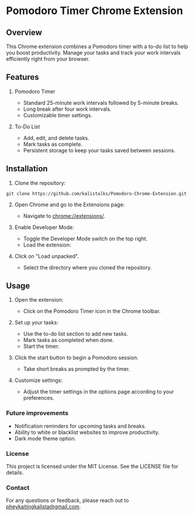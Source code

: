 # Pomodoro Timer Chrome Extension

## Overview
This Chrome extension combines a Pomodoro timer with a to-do list to help you boost productivity. Manage your tasks and track your work intervals efficiently right from your browser.

## Features 
1. Pomodoro Timer 
    - Standard 25-minute work intervals followed by 5-minute breaks.
    - Long break after four work intervals.
    - Customizable timer settings.

2. To-Do List
    - Add, edit, and delete tasks.
    - Mark tasks as complete.
    - Persistent storage to keep your tasks saved between sessions.

## Installation
1. Clone the repository:
```
git clone https://github.com/kalistalks/Pomodoro-Chrome-Extension.git
```

2. Open Chrome and go to the Extensions page:
    - Navigate to [chrome://extensions/](chrome://extensions/).

3. Enable Developer Mode:
    - Toggle the Developer Mode switch on the top right.
    - Load the extension:

4. Click on "Load unpacked".
    - Select the directory where you cloned the repository.

## Usage
1. Open the extension:
    - Click on the Pomodoro Timer icon in the Chrome toolbar.

2. Set up your tasks:
    - Use the to-do list section to add new tasks.
    - Mark tasks as completed when done.
    - Start the timer:

3. Click the start button to begin a Pomodoro session.
    - Take short breaks as prompted by the timer.
    
4. Customize settings:
    - Adjust the timer settings in the options page according to your preferences.  

### Future improvements
- Notification reminders for upcoming tasks and breaks.
- Ability to white or blacklist websites to improve productivity.
- Dark mode theme option.

### License
This project is licensed under the MIT License. See the LICENSE file for details.

### Contact
For any questions or feedback, please reach out to pheykaitingkalista@gmail.com.